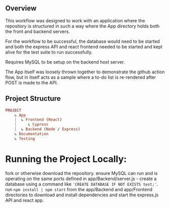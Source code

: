 ## Overview
This workflow was designed to work with an application where the repository is structured in such a way where the App directory holds both the front and backend servers. 

For the workflow to be successful, the database would need to be started and both the express API and react frontend needed to be started and kept alive for the test suite to run successfully. 

Requires MySQL to be setup on the backend host server.

The App itself was loosely thrown together to demonstrate the github action flow, but in itself acts as a sample where a to-do list is re-rendered after POST is made to the API. 

## Project Structure
```rb
PROJECT
    ↳ App
    ⏐  ↳ Frontend (React)
    ⏐     ↳ Cypress
    ⏐  ↳ Backend (Node / Express)
    ↳ Documentation
    ↳ Testing
```

# Running the Project Locally:
fork or otherwise download the repository.
ensure MySQL can run and is operating on the same ports defined in app/Backend/server.js - create a database using a command like `'CREATE DATABASE IF NOT EXISTS test;'`.
run `npm install | npm start` from the app/Backend and app/Frontend directories to download and install dependencies and start the express.js API and react app. 
